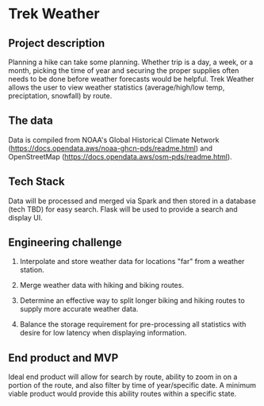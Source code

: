 #  Trek Weather

## Project description

Planning a hike can take some planning. Whether trip is a day, a week, or a month, picking the time of year and securing the proper supplies often needs to be done before weather forecasts would be helpful. Trek Weather allows the user to view weather statistics (average/high/low temp, preciptation, snowfall) by route.

## The data

Data is compiled from NOAA's Global Historical Climate Network (https://docs.opendata.aws/noaa-ghcn-pds/readme.html) and OpenStreetMap (https://docs.opendata.aws/osm-pds/readme.html).

## Tech Stack

Data will be processed and merged via Spark and then stored in a database (tech TBD) for easy search. Flask will be used to provide a search and display UI.

## Engineering challenge

1. Interpolate and store weather data for locations "far" from a weather station.

1. Merge weather data with hiking and biking routes.

1. Determine an effective way to split longer biking and hiking routes to supply more accurate weather data.

1. Balance the storage requirement for pre-processing all statistics with desire for low latency when displaying information.

## End product and MVP

Ideal end product will allow for search by route, ability to zoom in on a portion of the route, and also filter by time of year/specific date. A minimum viable product would provide this ability routes within a specific state.

